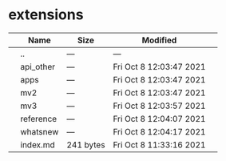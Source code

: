 extensions
==========

<table><thead><tr class="header"><th></th><th>Name</th><th>Size</th><th>Modified</th><th></th></tr></thead><tbody><tr class="odd"><td></td><td><span class="goup">..</span></td><td>—</td><td>—</td><td></td></tr><tr class="even"><td></td><td><span class="name">api_other</span></td><td>—</td><td>Fri Oct 8 12:03:47 2021</td><td></td></tr><tr class="odd"><td></td><td><span class="name">apps</span></td><td>—</td><td>Fri Oct 8 12:03:47 2021</td><td></td></tr><tr class="even"><td></td><td><span class="name">mv2</span></td><td>—</td><td>Fri Oct 8 12:03:47 2021</td><td></td></tr><tr class="odd"><td></td><td><span class="name">mv3</span></td><td>—</td><td>Fri Oct 8 12:03:57 2021</td><td></td></tr><tr class="even"><td></td><td><span class="name">reference</span></td><td>—</td><td>Fri Oct 8 12:04:07 2021</td><td></td></tr><tr class="odd"><td></td><td><span class="name">whatsnew</span></td><td>—</td><td>Fri Oct 8 12:04:17 2021</td><td></td></tr><tr class="even"><td></td><td><span class="name">index.md</span></td><td>241 bytes</td><td>Fri Oct 8 11:33:16 2021</td><td></td></tr></tbody></table>
